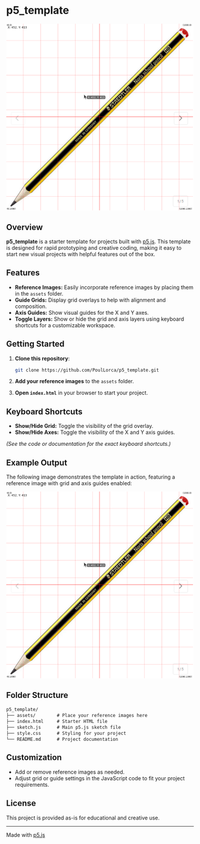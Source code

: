 # p5_template

![Example Output](image1.png)

## Overview

**p5_template** is a starter template for projects built with [p5.js](https://p5js.org/). This template is designed for rapid prototyping and creative coding, making it easy to start new visual projects with helpful features out of the box.

## Features

- **Reference Images:** Easily incorporate reference images by placing them in the `assets` folder.
- **Guide Grids:** Display grid overlays to help with alignment and composition.
- **Axis Guides:** Show visual guides for the X and Y axes.
- **Toggle Layers:** Show or hide the grid and axis layers using keyboard shortcuts for a customizable workspace.

## Getting Started

1. **Clone this repository**:
   ```bash
   git clone https://github.com/PoulLorca/p5_template.git
   ```

2. **Add your reference images** to the `assets` folder.

3. **Open `index.html`** in your browser to start your project.

## Keyboard Shortcuts

- **Show/Hide Grid:** Toggle the visibility of the grid overlay.
- **Show/Hide Axes:** Toggle the visibility of the X and Y axis guides.

*(See the code or documentation for the exact keyboard shortcuts.)*

## Example Output

The following image demonstrates the template in action, featuring a reference image with grid and axis guides enabled:

![Example Output](image1.png)

## Folder Structure

```
p5_template/
├── assets/        # Place your reference images here
├── index.html     # Starter HTML file
├── sketch.js      # Main p5.js sketch file
├── style.css      # Styling for your project
└── README.md      # Project documentation
```

## Customization

- Add or remove reference images as needed.
- Adjust grid or guide settings in the JavaScript code to fit your project requirements.

## License

This project is provided as-is for educational and creative use.

---
Made with [p5.js](https://p5js.org/)
